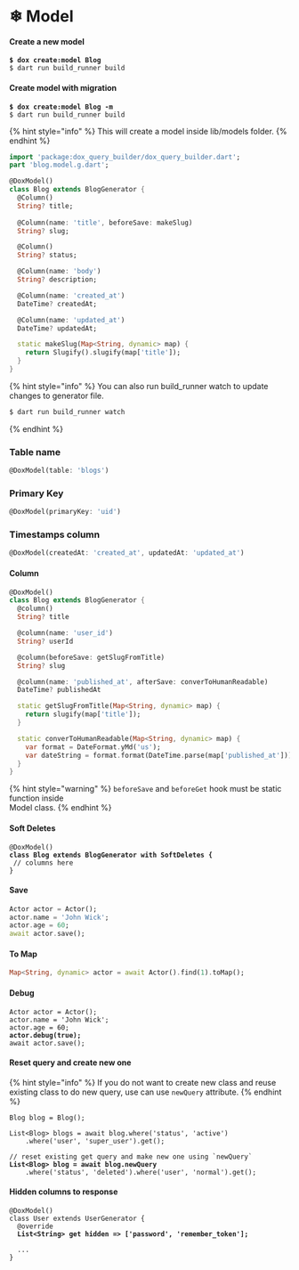 # ❄ Model

#### Create a new model

<pre><code><strong>$ dox create:model Blog
</strong>$ dart run build_runner build
</code></pre>

#### Create model with migration

<pre><code><strong>$ dox create:model Blog -m
</strong>$ dart run build_runner build
</code></pre>

{% hint style="info" %}
This will create a model inside lib/models folder.&#x20;
{% endhint %}

```dart
import 'package:dox_query_builder/dox_query_builder.dart';
part 'blog.model.g.dart';

@DoxModel()
class Blog extends BlogGenerator {
  @Column()
  String? title;
  
  @Column(name: 'title', beforeSave: makeSlug)
  String? slug;

  @Column()
  String? status;

  @Column(name: 'body')
  String? description;

  @Column(name: 'created_at')
  DateTime? createdAt;

  @Column(name: 'updated_at')
  DateTime? updatedAt;

  static makeSlug(Map<String, dynamic> map) {
    return Slugify().slugify(map['title']);
  }
}
```

{% hint style="info" %}
You can also run build\_runner watch to update changes to generator file.

```bash
$ dart run build_runner watch
```
{% endhint %}

### Table name

```dart
@DoxModel(table: 'blogs')
```

### Primary Key

```dart
@DoxModel(primaryKey: 'uid')
```

### Timestamps column

```dart
@DoxModel(createdAt: 'created_at', updatedAt: 'updated_at')
```

#### Column

```dart
@DoxModel()
class Blog extends BlogGenerator {
  @column()
  String? title

  @column(name: 'user_id')
  String? userId

  @column(beforeSave: getSlugFromTitle)
  String? slug

  @column(name: 'published_at', afterSave: converToHumanReadable)
  DateTime? publishedAt

  static getSlugFromTitle(Map<String, dynamic> map) {
    return slugify(map['title']);
  }

  static converToHumanReadable(Map<String, dynamic> map) {
    var format = DateFormat.yMd('us');
    var dateString = format.format(DateTime.parse(map['published_at']));
  }
}
```



{% hint style="warning" %}
`beforeSave` and `beforeGet` hook must be static function inside\
Model class.
{% endhint %}

#### Soft Deletes

<pre class="language-dart"><code class="lang-dart">@DoxModel()
<strong>class Blog extends BlogGenerator with SoftDeletes {
</strong> // columns here
}
</code></pre>

#### Save

```dart
Actor actor = Actor();
actor.name = 'John Wick';
actor.age = 60;
await actor.save();
```

#### To Map

```dart
Map<String, dynamic> actor = await Actor().find(1).toMap();
```

#### Debug

<pre class="language-dart"><code class="lang-dart">Actor actor = Actor();
actor.name = 'John Wick';
actor.age = 60;
<strong>actor.debug(true);
</strong>await actor.save();
</code></pre>

#### Reset query and create new one

{% hint style="info" %}
If you do not want to create new class and reuse existing class to do new query, use can use `newQuery` attribute.
{% endhint %}

<pre class="language-dart"><code class="lang-dart">Blog blog = Blog();

List&#x3C;Blog> blogs = await blog.where('status', 'active')
    .where('user', 'super_user').get();

// reset existing get query and make new one using `newQuery`
<strong>List&#x3C;Blog> blog = await blog.newQuery
</strong>    .where('status', 'deleted').where('user', 'normal').get();
</code></pre>

#### Hidden columns to response

<pre class="language-dart"><code class="lang-dart">@DoxModel()
class User extends UserGenerator {
  @override
<strong>  List&#x3C;String> get hidden => ['password', 'remember_token'];
</strong>
  ...
}
</code></pre>
